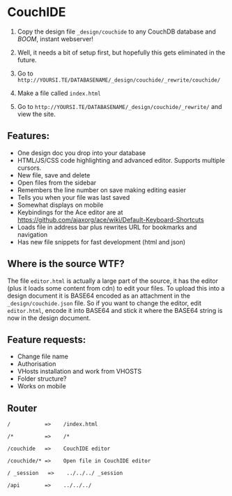 CouchIDE
========

1. Copy the design file `_design/couchide` to any CouchDB database and *BOOM*, instant webserver!

2. Well, it needs a bit of setup first, but hopefully this gets eliminated in the future.

3. Go to `http://YOURSI.TE/DATABASENAME/_design/couchide/_rewrite/couchide/`

4. Make a file called `index.html`

5. Go to `http://YOURSI.TE/DATABASENAME/_design/couchide/_rewrite/` and view the site.

Features:
-------------
- One design doc you drop into your database
- HTML/JS/CSS code highlighting and advanced editor. Supports multiple cursors.
- New file, save and delete
- Open files from the sidebar
- Remembers the line number on save making editing easier
- Tells you when your file was last saved
- Somewhat displays on mobile
- Keybindings for the Ace editor are at 
  https://github.com/ajaxorg/ace/wiki/Default-Keyboard-Shortcuts
- Loads file in address bar plus rewrites URL for bookmarks and navigation
- Has new file snippets for fast development (html and json)

Where is the source WTF?
-------------
The file `editor.html` is actually a large part of the source, it has the editor (plus it loads some content from cdn) to edit your files. To upload this into a design document it is BASE64 encoded as an attachment in the `_design/couchide.json` file. So if you want to change the editor, edit `editor.html`, encode it into BASE64 and stick it where the BASE64 string is now in the design document.

Feature requests:
-------------
- Change file name
- Authorisation
- VHosts installation and work from VHOSTS
- Folder structure?
- Works on mobile

Router
-------------
`/           =>    /index.html`

`/*          =>    /*`

`/couchide   =>    CouchIDE editor`

`/couchide/* =>    Open file in CouchIDE editor`

`/ _session   =>    ../../../ _session`

`/api        =>    ../../../`
